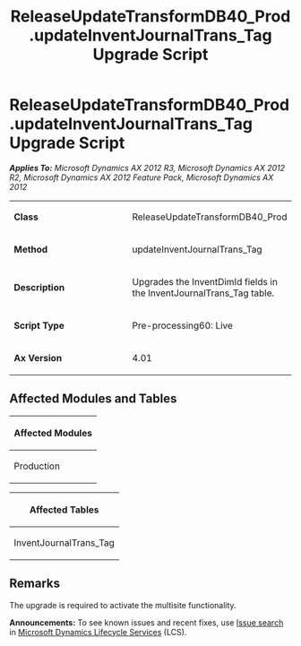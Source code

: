 ﻿---
title: ReleaseUpdateTransformDB40_Prod.updateInventJournalTrans_Tag Upgrade Script
TOCTitle: ReleaseUpdateTransformDB40_Prod.updateInventJournalTrans_Tag Upgrade Script
ms:assetid: 580f4223-ea95-6a99-0ea8-b6f5ab1412d8
ms:mtpsurl: https://msdn.microsoft.com/en-us/library/JJ736228(v=AX.60)
ms:contentKeyID: 49708403
ms.date: 05/18/2015
mtps_version: v=AX.60
---

# ReleaseUpdateTransformDB40\_Prod.updateInventJournalTrans\_Tag Upgrade Script 


_**Applies To:** Microsoft Dynamics AX 2012 R3, Microsoft Dynamics AX 2012 R2, Microsoft Dynamics AX 2012 Feature Pack, Microsoft Dynamics AX 2012_

<table>
<colgroup>
<col style="width: 50%" />
<col style="width: 50%" />
</colgroup>
<tbody>
<tr class="odd">
<td><p><strong>Class</strong></p></td>
<td><p>ReleaseUpdateTransformDB40_Prod</p></td>
</tr>
<tr class="even">
<td><p><strong>Method</strong></p></td>
<td><p>updateInventJournalTrans_Tag</p></td>
</tr>
<tr class="odd">
<td><p><strong>Description</strong></p></td>
<td><p>Upgrades the InventDimId fields in the InventJournalTrans_Tag table.</p></td>
</tr>
<tr class="even">
<td><p><strong>Script Type</strong></p></td>
<td><p>Pre-processing60: Live</p></td>
</tr>
<tr class="odd">
<td><p><strong>Ax Version</strong></p></td>
<td><p>4.01</p></td>
</tr>
</tbody>
</table>


## Affected Modules and Tables

<table>
<colgroup>
<col style="width: 100%" />
</colgroup>
<thead>
<tr class="header">
<th><p>Affected Modules</p></th>
</tr>
</thead>
<tbody>
<tr class="odd">
<td><p>Production</p></td>
</tr>
</tbody>
</table>


<table>
<colgroup>
<col style="width: 100%" />
</colgroup>
<thead>
<tr class="header">
<th><p>Affected Tables</p></th>
</tr>
</thead>
<tbody>
<tr class="odd">
<td><p>InventJournalTrans_Tag</p></td>
</tr>
</tbody>
</table>


## Remarks

The upgrade is required to activate the multisite functionality.

  
**Announcements:** To see known issues and recent fixes, use [Issue search](http://go.microsoft.com/fwlink/?linkid=389258) in [Microsoft Dynamics Lifecycle Services](http://go.microsoft.com/fwlink/?linkid=306505) (LCS).

